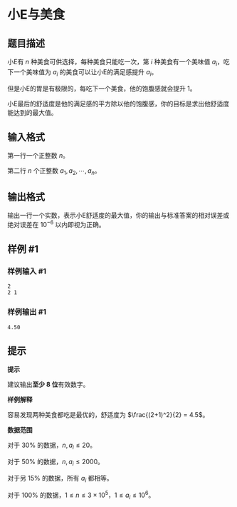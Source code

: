 # 小E与美食

## 题目描述

小E有 $n$ 种美食可供选择，每种美食只能吃一次，第 $i$ 种美食有一个美味值 $a_i$，吃下一个美味值为 $a_i$ 的美食可以让小E的满足感提升 $a_i$。

但是小E的胃是有极限的，每吃下一个美食，他的饱腹感就会提升 $1$。

小E最后的舒适度是他的满足感的平方除以他的饱腹感，你的目标是求出他舒适度能达到的最大值。

## 输入格式

第一行一个正整数 $n$。

第二行 $n$ 个正整数 $a_1, a_2, \cdots,  a_n$。


## 输出格式

输出一行一个实数，表示小E舒适度的最大值，你的输出与标准答案的相对误差或绝对误差在 $10^{-6}$ 以内即视为正确。

## 样例 #1

### 样例输入 #1
```
2
2 1
```

### 样例输出 #1

```
4.50
```

## 提示

**提示**

建议输出**至少 $8$ 位**有效数字。

**样例解释**

容易发现两种美食都吃是最优的，舒适度为 $\frac{(2+1)^2}{2} = 4.5$。

**数据范围**

对于 $30 \%$ 的数据，$n, a_i \le 20$。

对于 $50 \%$ 的数据，$n, a_i \le 2000$。

对于另 $15 \%$ 的数据，所有 $a_i$ 都相等。

对于 $100 \%$ 的数据，$1 \le n \le 3 \times 10^{5}$，$1 \le a_i  \le 10^6$。
